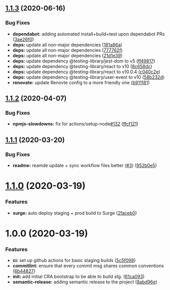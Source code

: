 ## [1.1.3](https://github.com/jozsefDevs/ci-cd-frontend-blueprint/compare/v1.1.2...v1.1.3) (2020-06-16)


### Bug Fixes

* **dependabot:** adding automated install+build+test upon dependabot PRs ([3ae26f0](https://github.com/jozsefDevs/ci-cd-frontend-blueprint/commit/3ae26f02e4a3ce380cd24b366dd5367a43bb5f2c))
* **deps:** update all non-major dependencies ([181a86a](https://github.com/jozsefDevs/ci-cd-frontend-blueprint/commit/181a86a9d3a65c2f709fa481266556e1e4365172))
* **deps:** update all non-major dependencies ([777762f](https://github.com/jozsefDevs/ci-cd-frontend-blueprint/commit/777762f4493ad64e5fff7f79717497e19dbd3cf9))
* **deps:** update all non-major dependencies ([21d1e39](https://github.com/jozsefDevs/ci-cd-frontend-blueprint/commit/21d1e393d787ad67546f5730428db1af3bcadfb5))
* **deps:** update dependency @testing-library/jest-dom to v5 ([ff49817](https://github.com/jozsefDevs/ci-cd-frontend-blueprint/commit/ff498172106c7391e8bf993a7382090e154cde90))
* **deps:** update dependency @testing-library/react to v10 ([8c658dc](https://github.com/jozsefDevs/ci-cd-frontend-blueprint/commit/8c658dc34174fcc1ac660def96936859e676b362))
* **deps:** update dependency @testing-library/react to v10.0.4 ([c040c2e](https://github.com/jozsefDevs/ci-cd-frontend-blueprint/commit/c040c2e4afb2e45fd3cbe10ac8d845a411287565))
* **deps:** update dependency @testing-library/user-event to v10 ([58b232d](https://github.com/jozsefDevs/ci-cd-frontend-blueprint/commit/58b232d6070b783d8cb88f0f797cef3012ea346b))
* **renovate:** update Renovte config to a more friendly one ([b911181](https://github.com/jozsefDevs/ci-cd-frontend-blueprint/commit/b91118135ebafa2131db3e427038937976e63c69))

## [1.1.2](https://github.com/jozsefDevs/ci-cd-frontend-blueprint/compare/v1.1.1...v1.1.2) (2020-04-07)


### Bug Fixes

* **npmjs-slowdowns:** fix for actions/setup-node[#132](https://github.com/jozsefDevs/ci-cd-frontend-blueprint/issues/132) ([ffcf121](https://github.com/jozsefDevs/ci-cd-frontend-blueprint/commit/ffcf1217ae248dd04c01e2447afe42b4a371d48c))

## [1.1.1](https://github.com/jozsefDevs/ci-cd-frontend-blueprint/compare/v1.1.0...v1.1.1) (2020-03-20)


### Bug Fixes

* **readme:** reamde update + sync workflow files better ([#3](https://github.com/jozsefDevs/ci-cd-frontend-blueprint/issues/3)) ([952b0e5](https://github.com/jozsefDevs/ci-cd-frontend-blueprint/commit/952b0e5324c50f74d2759249960ecca99492f275))

# [1.1.0](https://github.com/jozsefDevs/ci-cd-frontend-blueprint/compare/v1.0.0...v1.1.0) (2020-03-19)


### Features

* **surge:** auto deploy staging + prod build to Surge ([2faceb0](https://github.com/jozsefDevs/ci-cd-frontend-blueprint/commit/2faceb08c8f404b73f47e43cee8f1a6249883874))

# 1.0.0 (2020-03-19)


### Features

* **ci:** set up github actions for basic staging builds ([5c5f098](https://github.com/jozsefDevs/ci-cd-frontend-blueprint/commit/5c5f0982d8f1309b58a8eee728627a5f36ca1086))
* **commitlint:** ensure that every commit msg shares common conventions ([6b44827](https://github.com/jozsefDevs/ci-cd-frontend-blueprint/commit/6b44827d6747dd0b16105cb526c2a3c1cb9eefba))
* **init:** add initial CRA bootstrap to be able to build stg. ([61ca093](https://github.com/jozsefDevs/ci-cd-frontend-blueprint/commit/61ca0937d61eec86a91f79aeded7ac5844a50a09))
* **semantic-release:** adding semantic release to the project ([8abd96e](https://github.com/jozsefDevs/ci-cd-frontend-blueprint/commit/8abd96eafd4db4f824e99ce419913ffd731fbd54))

